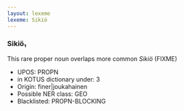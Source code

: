 ```yaml
---
layout: lexeme
lexeme: Sikiö
---
```


###  Sikiö₁

This rare proper noun overlaps more common *Sikiö* (FIXME)
* UPOS:  PROPN
* in KOTUS dictionary under:  3
* Origin:  finer|joukahainen
* Possible NER class:  GEO
* Blacklisted:  PROPN-BLOCKING

